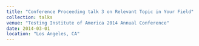```yaml
---
title: "Conference Proceeding talk 3 on Relevant Topic in Your Field"
collection: talks
venue: "Testing Institute of America 2014 Annual Conference"
date: 2014-03-01
location: "Los Angeles, CA"
---
```

